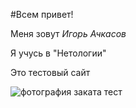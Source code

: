 #Всем привет!

Меня зовут _Игорь Ачкасов_

Я учусь в "Нетологии"

Это тестовый сайт

![фотография заката тест](https://postila.ru/data/32/e9/a5/de/32e9a5def00432c5d922c501b0c7e94659338b2ebb7278435ea6ad187662c278.jpg)
